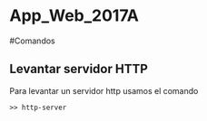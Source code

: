 # App_Web_2017A

#Comandos

## Levantar servidor HTTP
Para levantar un servidor http usamos el comando
```
>> http-server
```